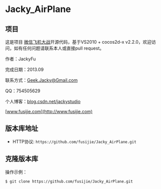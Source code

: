 # Jacky_AirPlane


## 项目

这是项目 [微信飞机大战](https://github.com/fusijie/Jacky_AirPlane)开源代码，基于VS2010 + cocos2d-x v2.2.0，欢迎访问，如有任何问题请联系本人或直接pull request。

作者：JackyFu

完成日期：2013.09

联系方式：Geek.Jacky@Gmail.com

QQ：754505629

个人博客：[blog.csdn.net/jackystudio](http://blog.csdn.net/jackystudio) 

[www.fusijie.com](http://www.fusijie.com)

## 版本库地址

* HTTP协议: `https://github.com/fusijie/Jacky_AirPlane.git` 

## 克隆版本库

操作示例：

    $ git clone https://github.com/fusijie/Jacky_AirPlane.git
